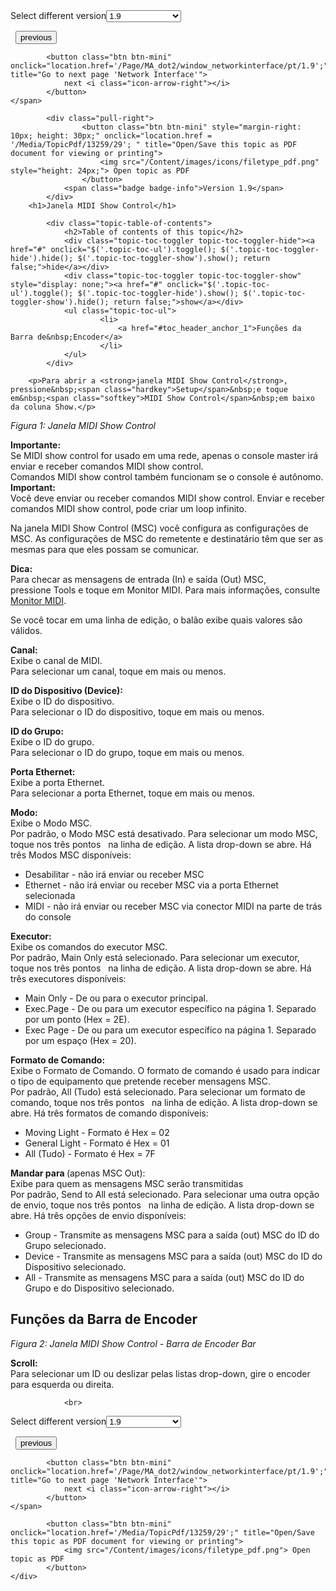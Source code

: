 
<div class="topic-navigation">

<div class="pull-right">
	<span class="pull-left">


<div class="pull-left">
<form action="/Topic/SetCurrentVersionNumber" class="form-inline" id="frmTagSelector" method="post">	<span class="form-mini">
		<div class="input-prepend"><span class="add-on">Select different version</span><select autocomplete="off" id="versionNumberId" name="versionNumberId" onchange="$(this).closest('#frmTagSelector').submit();" style="width: 120px;"><option value="">- latest -</option>
<option value="3">1.1</option>
<option value="7">1.2</option>
<option value="12">1.3</option>
<option value="16">1.5</option>
<option selected="selected" value="29">1.9</option>
</select></div>
		<input data-val="true" data-val-number="The field Int32 must be a number." data-val-required="The Int32 field is required." id="ProductId" name="ProductId" type="hidden" value="7">
		<input id="CurrentGuid" name="CurrentGuid" type="hidden" value="9f4a7699-e22f-4316-9316-6b31746634da">
	</span>
</form></div>&nbsp;	</span>
	<span class="pull-right" style="white-space: nowrap;">
			<button class="btn btn-mini" onclick="location.href='/Page/MA_dot2/window_midimonitor/pt/1.9'; " title="Go to previous page 'MIDI Monitor'">
				<i class="icon-arrow-left"></i> previous
			</button>

			<button class="btn btn-mini" onclick="location.href='/Page/MA_dot2/window_networkinterface/pt/1.9';" title="Go to next page 'Network Interface'">
				next <i class="icon-arrow-right"></i> 
			</button>
	</span>
</div>
<div class="clear-fix" style="margin-bottom: 10px"></div>
</div>

		
			<div class="pull-right">
					<button class="btn btn-mini" style="margin-right: 10px; height: 30px;" onclick="location.href = '/Media/TopicPdf/13259/29'; " title="Open/Save this topic as PDF document for viewing or printing">
						<img src="/Content/images/icons/filetype_pdf.png" style="height: 24px;"> Open topic as PDF
					</button>
				<span class="badge badge-info">Version 1.9</span>
			</div>
		<h1>Janela MIDI Show Control</h1>

			<div class="topic-table-of-contents">
				<h2>Table of contents of this topic</h2>
				<div class="topic-toc-toggler topic-toc-toggler-hide"><a href="#" onclick="$('.topic-toc-ul').toggle(); $('.topic-toc-toggler-hide').hide(); $('.topic-toc-toggler-show').show(); return false;">hide</a></div>
				<div class="topic-toc-toggler topic-toc-toggler-show" style="display: none;"><a href="#" onclick="$('.topic-toc-ul').toggle(); $('.topic-toc-toggler-hide').show(); $('.topic-toc-toggler-show').hide(); return false;">show</a></div>
				<ul class="topic-toc-ul">
						<li>
							<a href="#toc_header_anchor_1">Funções da Barra de&nbsp;Encoder</a>
						</li>
				</ul>
			</div>

		<p>Para abrir a <strong>janela MIDI Show Control</strong>, pressione&nbsp;<span class="hardkey">Setup</span>&nbsp;e toque em&nbsp;<span class="softkey">MIDI Show Control</span>&nbsp;em baixo da coluna Show.</p>

<p><span class="image_gray_border"><img alt="" src="/Media/Image/Dot2_ViewsandWindows_MIDIShowControl01_1-1-3.png"></span><em>Figura 1: Janela&nbsp;MIDI Show Control</em></p>

<div class="important"><strong>Importante:</strong><br>
Se&nbsp;MIDI&nbsp;show&nbsp;control&nbsp;for usado em uma rede, apenas o console&nbsp;master&nbsp;irá enviar e receber comandos&nbsp;MIDI&nbsp;show&nbsp;control.&nbsp;<br>
Comandos&nbsp;MIDI&nbsp;show&nbsp;control&nbsp;também funcionam se o console é&nbsp;autônomo.</div>

<div class="important"><strong>Important:</strong><br>
Você deve enviar ou receber comandos MIDI show control. Enviar e receber comandos MIDI show control, pode criar um loop infinito.</div>

<p>Na janela MIDI Show Control (MSC) você configura as configurações de MSC. As configurações de MSC&nbsp;do remetente e destinatário têm que ser as mesmas para que eles possam se comunicar.</p>

<div class="tip"><strong>Dica:</strong><br>
Para checar&nbsp;as mensagens de entrada (In) e saída (Out) MSC, pressione&nbsp;<span class="hardkey">Tools</span>&nbsp;e toque em&nbsp;<span class="softkey">Monitor&nbsp;MIDI</span>. Para mais informações, consulte <a href="/Topic/ae643503-568f-4073-b26f-223f4f1ae82a">Monitor MIDI</a>.</div>

<p>Se você tocar em uma linha de edição, o balão exibe quais valores são válidos.</p>

<p><strong>Canal:</strong><br>
Exibe o canal de&nbsp;MIDI.<br>
Para selecionar um canal, toque em mais ou menos.</p>

<p><strong>ID&nbsp;do Dispositivo (Device):</strong><br>
Exibe o ID&nbsp;do dispositivo.<br>
Para selecionar o ID&nbsp;do dispositivo, toque em mais ou menos.</p>

<p><strong>ID do Grupo:</strong><br>
Exibe o ID do grupo.<br>
Para selecionar o ID do grupo, toque em mais ou menos.</p>

<p><strong>Porta Ethernet:</strong><br>
Exibe a porta Ethernet.<br>
Para selecionar a porta Ethernet, toque em mais ou menos.</p>

<p><strong>Modo:</strong><br>
Exibe o Modo&nbsp;MSC.<br>
Por padrão, o Modo MSC está desativado. Para selecionar um modo MSC, toque nos três pontos &nbsp;<img alt="" src="/Media/Image/Dot2_ViewsandWindows_AddNewFixturesWindow01_1-0.PNG">&nbsp;na linha de edição. A lista drop-down&nbsp;se abre. Há três Modos MSC disponíveis:</p>

<ul>
	<li>Desabilitar - não irá enviar ou receber&nbsp;MSC</li>
	<li>Ethernet - não irá enviar ou&nbsp;receber&nbsp;MSC​ via a porta Ethernet selecionada</li>
	<li>MIDI - não irá enviar ou&nbsp;receber&nbsp;MSC​&nbsp;via conector&nbsp;MIDI&nbsp;na parte de trás do console</li>
</ul>

<p><strong>Executor:</strong><br>
Exibe os comandos do executor&nbsp;MSC.<br>
Por padrão, Main&nbsp;Only&nbsp;está selecionado. Para selecionar um executor, toque nos três pontos &nbsp;<img alt="" src="/Media/Image/Dot2_ViewsandWindows_AddNewFixturesWindow01_1-0.PNG">&nbsp;na linha de edição. A lista&nbsp;drop-down&nbsp;se abre. Há três executores&nbsp;disponíveis:</p>

<ul>
	<li>Main Only - De ou para o&nbsp;executor principal.</li>
	<li>Exec.Page - De ou para um executor específico na página 1. Separado por um ponto (Hex = 2E).</li>
	<li>Exec Page - De ou para um executor específico na página 1. Separado por um espaço (Hex = 20).</li>
</ul>

<p><strong>Formato de Comando:</strong><br>
Exibe o Formato de Comando. O formato de comando é usado para indicar o tipo de equipamento que pretende receber mensagens MSC.<br>
Por padrão, All&nbsp;(Tudo) está selecionado. Para selecionar um formato de comando, toque nos três pontos &nbsp;<img alt="" src="/Media/Image/Dot2_ViewsandWindows_AddNewFixturesWindow01_1-0.PNG">&nbsp;na linha de edição. A lista&nbsp;drop-down&nbsp;se abre. Há três formatos de comando disponíveis:</p>

<ul>
	<li>Moving Light - Formato é&nbsp;Hex = 02</li>
	<li>General Light - Formato é&nbsp;Hex = 01</li>
	<li>All (Tudo) - Formato é&nbsp;Hex = 7F</li>
</ul>

<p><strong>Mandar para&nbsp;</strong>(apenas&nbsp;MSC Out):<br>
Exibe para quem as mensagens&nbsp;MSC&nbsp;serão transmitidas<br>
Por padrão, Send&nbsp;to&nbsp;All está selecionado. Para selecionar uma outra opção de envio, toque nos três pontos &nbsp;<img alt="" src="/Media/Image/Dot2_ViewsandWindows_AddNewFixturesWindow01_1-0.PNG">&nbsp;na linha de edição. A lista&nbsp;drop-down&nbsp;se abre. Há três opções de envio disponíveis:</p>

<ul>
	<li>Group - Transmite as mensagens&nbsp;MSC&nbsp;para a saída (out)&nbsp;MSC do&nbsp;ID do Grupo selecionado.</li>
	<li>Device - Transmite as mensagens&nbsp;MSC&nbsp;para a saída (out)&nbsp;MSC&nbsp;do&nbsp;ID&nbsp;do Dispositivo selecionado.</li>
	<li>All - Transmite as mensagens&nbsp;MSC&nbsp;para a saída (out)&nbsp;MSC&nbsp;do&nbsp;ID&nbsp;do Grupo e do Dispositivo selecionado.</li>
</ul>

<a name="toc_header_anchor_1" id="toc_header_anchor_1" class="topic-toc-item"></a><h2>Funções da Barra de&nbsp;Encoder</h2>

<p><span class="image_gray_border"><img alt="" src="/Media/Image/Dot2_ViewsandWindows_DMXView01_1-0.PNG"></span><em>Figura 2: Janela&nbsp;MIDI Show Control&nbsp;- Barra de&nbsp;Encoder Bar</em></p>

<p><strong>Scroll:</strong><br>
Para selecionar um ID&nbsp;ou deslizar pelas listas drop-down, gire o encoder para esquerda ou direita.</p>


				<br>
<div class="topic-navigation">

<div class="pull-right">
	<span class="pull-left">


<div class="pull-left">
<form action="/Topic/SetCurrentVersionNumber" class="form-inline" id="frmTagSelector" method="post">	<span class="form-mini">
		<div class="input-prepend"><span class="add-on">Select different version</span><select autocomplete="off" id="versionNumberId" name="versionNumberId" onchange="$(this).closest('#frmTagSelector').submit();" style="width: 120px;"><option value="">- latest -</option>
<option value="3">1.1</option>
<option value="7">1.2</option>
<option value="12">1.3</option>
<option value="16">1.5</option>
<option selected="selected" value="29">1.9</option>
</select></div>
		<input data-val="true" data-val-number="The field Int32 must be a number." data-val-required="The Int32 field is required." id="ProductId" name="ProductId" type="hidden" value="7">
		<input id="CurrentGuid" name="CurrentGuid" type="hidden" value="9f4a7699-e22f-4316-9316-6b31746634da">
	</span>
</form></div>&nbsp;	</span>
	<span class="pull-right" style="white-space: nowrap;">
			<button class="btn btn-mini" onclick="location.href='/Page/MA_dot2/window_midimonitor/pt/1.9'; " title="Go to previous page 'MIDI Monitor'">
				<i class="icon-arrow-left"></i> previous
			</button>

			<button class="btn btn-mini" onclick="location.href='/Page/MA_dot2/window_networkinterface/pt/1.9';" title="Go to next page 'Network Interface'">
				next <i class="icon-arrow-right"></i> 
			</button>
	</span>
</div>
	<div class="clear-fix"></div>
	<div class="pull-right">
	
			<button class="btn btn-mini" onclick="location.href='/Media/TopicPdf/13259/29';" title="Open/Save this topic as PDF document for viewing or printing">
				<img src="/Content/images/icons/filetype_pdf.png"> Open topic as PDF
			</button>
	</div>
<div class="clear-fix" style="margin-bottom: 10px"></div>
</div>

	
